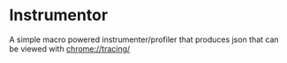 # Instrumentor

A simple macro powered instrumenter/profiler that produces json that can be viewed with <chrome://tracing/>
